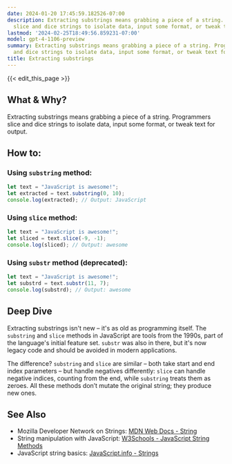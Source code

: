 ```yaml
---
date: 2024-01-20 17:45:59.182526-07:00
description: Extracting substrings means grabbing a piece of a string. Programmers
  slice and dice strings to isolate data, input some format, or tweak text for output.
lastmod: '2024-02-25T18:49:56.859231-07:00'
model: gpt-4-1106-preview
summary: Extracting substrings means grabbing a piece of a string. Programmers slice
  and dice strings to isolate data, input some format, or tweak text for output.
title: Extracting substrings
---
```


{{< edit_this_page >}}

## What & Why?
Extracting substrings means grabbing a piece of a string. Programmers slice and dice strings to isolate data, input some format, or tweak text for output.

## How to:

### Using `substring` method:
```javascript
let text = "JavaScript is awesome!";
let extracted = text.substring(0, 10);
console.log(extracted); // Output: JavaScript
```

### Using `slice` method:
```javascript
let text = "JavaScript is awesome!";
let sliced = text.slice(-9, -1);
console.log(sliced); // Output: awesome
```

### Using `substr` method (deprecated):
```javascript
let text = "JavaScript is awesome!";
let substrd = text.substr(11, 7);
console.log(substrd); // Output: awesome
```

## Deep Dive
Extracting substrings isn't new – it's as old as programming itself. The `substring` and `slice` methods in JavaScript are tools from the 1990s, part of the language's initial feature set. `substr` was also in there, but it's now legacy code and should be avoided in modern applications. 

The difference? `substring` and `slice` are similar – both take start and end index parameters – but handle negatives differently: `slice` can handle negative indices, counting from the end, while `substring` treats them as zeroes. All these methods don’t mutate the original string; they produce new ones.

## See Also
- Mozilla Developer Network on Strings: [MDN Web Docs - String](https://developer.mozilla.org/en-US/docs/Web/JavaScript/Reference/Global_Objects/String)
- String manipulation with JavaScript: [W3Schools - JavaScript String Methods](https://www.w3schools.com/js/js_string_methods.asp)
- JavaScript string basics: [JavaScript.info - Strings](https://javascript.info/string)

